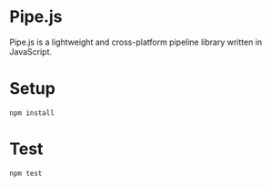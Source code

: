 # Pipe.js
Pipe.js is a lightweight and cross-platform pipeline library written in JavaScript.

# Setup
```
npm install
```

# Test
```
npm test
```
